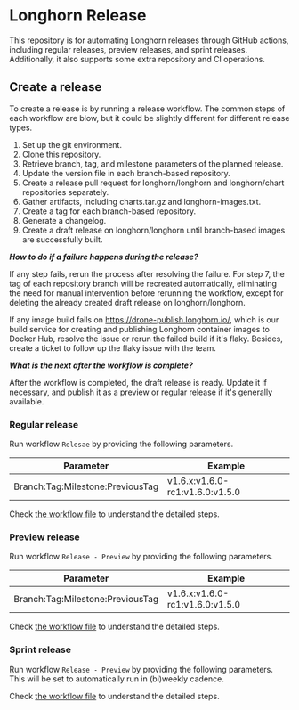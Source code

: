 # Longhorn Release

This repository is for automating Longhorn releases through GitHub actions, including regular releases, preview releases, and sprint releases.
Additionally, it also supports some extra repository and CI operations.

## Create a release

To create a release is by running a release workflow. The common steps of each workflow are blow, but it could be slightly different for different release types.

1. Set up the git environment.
2. Clone this repository.
3. Retrieve branch, tag, and milestone parameters of the planned release.
4. Update the version file in each branch-based repository.
5. Create a release pull request for longhorn/longhorn and longhorn/chart repositories separately.
6. Gather artifacts, including charts.tar.gz and longhorn-images.txt.
7. Create a tag for each branch-based repository.
8. Generate a changelog.
9. Create a draft release on longhorn/longhorn until branch-based images are successfully built.

*__How to do if a failure happens during the release?__*

If any step fails, rerun the process after resolving the failure.
For step 7, the tag of each repository branch will be recreated automatically,
eliminating the need for manual intervention before rerunning the workflow, except for deleting the already created draft release on longhorn/longhorn.

If any image build fails on https://drone-publish.longhorn.io/,
which is our build service for creating and publishing Longhorn container images to Docker Hub, resolve the issue or rerun the failed build if it's flaky.
Besides, create a ticket to follow up the flaky issue with the team.

*__What is the next after the workflow is complete?__*

After the workflow is completed, the draft release is ready. Update it if necessary, and publish it as a preview or regular release if it's generally available.

### Regular release

Run workflow `Relesae` by providing the following parameters.

| Parameter                         | Example                         |
| --------------------------------- | ------------------------------- |
| Branch:Tag:Milestone:PreviousTag  | v1.6.x:v1.6.0-rc1:v1.6.0:v1.5.0 |

Check [the workflow file](.github/workflows/release.yml) to understand the detailed steps.

### Preview release

Run workflow `Release - Preview` by providing the following parameters.

| Parameter                         | Example                         |
| --------------------------------- | ------------------------------- |
| Branch:Tag:Milestone:PreviousTag  | v1.6.x:v1.6.0-rc1:v1.6.0:v1.5.0 |

Check [the workflow file](.github/workflows/release-preview.yml) to understand the detailed steps.

### Sprint release

Run workflow `Release - Preview` by providing the following parameters. This will be set to automatically run in (bi)weekly cadence.

Check [the workflow file](.github/workflows/release-sprint.yml) to understand the detailed steps.
